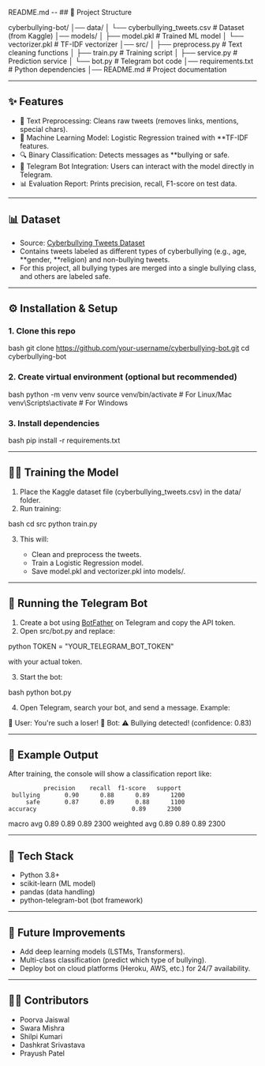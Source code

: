 README.md -- ## 📂 Project Structure


cyberbullying-bot/
│── data/
│    └── cyberbullying_tweets.csv      # Dataset (from Kaggle)
│── models/
│    ├── model.pkl                     # Trained ML model
│    └── vectorizer.pkl                # TF-IDF vectorizer
│── src/
│    ├── preprocess.py                 # Text cleaning functions
│    ├── train.py                      # Training script
│    ├── service.py                    # Prediction service
│    └── bot.py                        # Telegram bot code
│── requirements.txt                   # Python dependencies
│── README.md                          # Project documentation


---

## ✨ Features

* 🧹 Text Preprocessing: Cleans raw tweets (removes links, mentions, special chars).
* 🤖 Machine Learning Model: Logistic Regression trained with **TF-IDF features.
* 🔍 Binary Classification: Detects messages as **bullying or safe.
* 💬 Telegram Bot Integration: Users can interact with the model directly in Telegram.
* 📊 Evaluation Report: Prints precision, recall, F1-score on test data.

---

## 📊 Dataset

* Source: [Cyberbullying Tweets Dataset](https://www.kaggle.com/datasets/noyeemhossain135/cyberbullying-tweets)
* Contains tweets labeled as different types of cyberbullying (e.g., age, **gender, **religion) and non-bullying tweets.
* For this project, all bullying types are merged into a single bullying class, and others are labeled safe.

---

## ⚙ Installation & Setup

### 1. Clone this repo

bash
git clone https://github.com/your-username/cyberbullying-bot.git
cd cyberbullying-bot


### 2. Create virtual environment (optional but recommended)

bash
python -m venv venv
source venv/bin/activate    # For Linux/Mac
venv\Scripts\activate       # For Windows


### 3. Install dependencies

bash
pip install -r requirements.txt


---

## 🏋‍♂ Training the Model

1. Place the Kaggle dataset file (cyberbullying_tweets.csv) in the data/ folder.
2. Run training:

bash
cd src
python train.py


3. This will:

   * Clean and preprocess the tweets.
   * Train a Logistic Regression model.
   * Save model.pkl and vectorizer.pkl into models/.

---

## 🤖 Running the Telegram Bot

1. Create a bot using [BotFather](https://t.me/botfather) on Telegram and copy the API token.
2. Open src/bot.py and replace:

python
TOKEN = "YOUR_TELEGRAM_BOT_TOKEN"


with your actual token.

3. Start the bot:

bash
python bot.py


4. Open Telegram, search your bot, and send a message. Example:


👤 User: You're such a loser!
🤖 Bot: ⚠ Bullying detected! (confidence: 0.83)


---

## 📑 Example Output

After training, the console will show a classification report like:


              precision    recall  f1-score   support
     bullying       0.90      0.88      0.89      1200
         safe       0.87      0.89      0.88      1100
    accuracy                           0.89      2300
   macro avg       0.89      0.89      0.89      2300
weighted avg       0.89      0.89      0.89      2300


---

## 📌 Tech Stack

* Python 3.8+
* scikit-learn (ML model)
* pandas (data handling)
* python-telegram-bot (bot framework)

---

## 🚀 Future Improvements

* Add deep learning models (LSTMs, Transformers).
* Multi-class classification (predict which type of bullying).
* Deploy bot on cloud platforms (Heroku, AWS, etc.) for 24/7 availability.

---

## 👨‍💻 Contributors

* Poorva Jaiswal
* Swara Mishra
* Shilpi Kumari
* Dashkrat Srivastava
* Prayush Patel